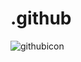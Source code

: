 # .github

![githubicon](https://github.com/user-attachments/assets/3f2e0f40-30d7-4734-89b2-892a68595303)
